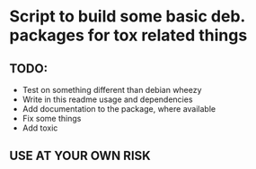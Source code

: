 Script to build some basic deb. packages for tox related things
===============================================================

TODO:
-----

- Test on something different than debian wheezy
- Write in this readme usage and dependencies
- Add documentation to the package, where available
- Fix some things
- Add toxic

USE AT YOUR OWN RISK
--------------------
